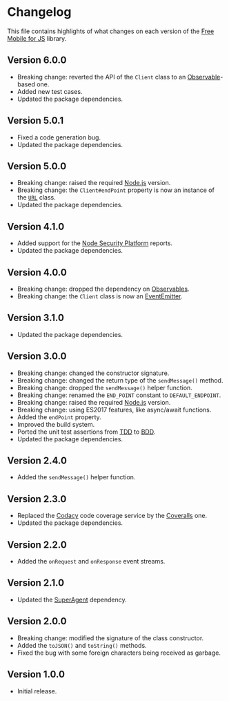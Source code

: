 # Changelog
This file contains highlights of what changes on each version of the [Free Mobile for JS](https://github.com/cedx/free-mobile.js) library.

## Version 6.0.0
- Breaking change: reverted the API of the `Client` class to an [Observable](http://reactivex.io/intro.html)-based one.
- Added new test cases.
- Updated the package dependencies.

## Version 5.0.1
- Fixed a code generation bug.
- Updated the package dependencies.

## Version 5.0.0
- Breaking change: raised the required [Node.js](https://nodejs.org) version.
- Breaking change: the `Client#endPoint` property is now an instance of the [`URL`](https://developer.mozilla.org/en-US/docs/Web/API/URL) class.
- Updated the package dependencies.

## Version 4.1.0
- Added support for the [Node Security Platform](https://nodesecurity.io) reports.
- Updated the package dependencies.

## Version 4.0.0
- Breaking change: dropped the dependency on [Observables](http://reactivex.io/intro.html).
- Breaking change: the `Client` class is now an [EventEmitter](https://nodejs.org/api/events.html#events_class_eventemitter).

## Version 3.1.0
- Updated the package dependencies.

## Version 3.0.0
- Breaking change: changed the constructor signature.
- Breaking change: changed the return type of the `sendMessage()` method.
- Breaking change: dropped the `sendMessage()` helper function.
- Breaking change: renamed the `END_POINT` constant to `DEFAULT_ENDPOINT`.
- Breaking change: raised the required [Node.js](https://nodejs.org) version.
- Breaking change: using ES2017 features, like async/await functions.
- Added the `endPoint` property.
- Improved the build system.
- Ported the unit test assertions from [TDD](https://en.wikipedia.org/wiki/Test-driven_development) to [BDD](https://en.wikipedia.org/wiki/Behavior-driven_development).
- Updated the package dependencies.

## Version 2.4.0
- Added the `sendMessage()` helper function.

## Version 2.3.0
- Replaced the [Codacy](https://www.codacy.com) code coverage service by the [Coveralls](https://coveralls.io) one.
- Updated the package dependencies.

## Version 2.2.0
- Added the `onRequest` and `onResponse` event streams.

## Version 2.1.0
- Updated the [SuperAgent](https://visionmedia.github.io/superagent) dependency.

## Version 2.0.0
- Breaking change: modified the signature of the class constructor.
- Added the `toJSON()` and `toString()` methods.
- Fixed the bug with some foreign characters being received as garbage.

## Version 1.0.0
- Initial release.
